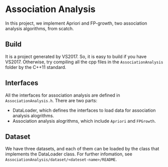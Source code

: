 # Association Analysis
In this project, we implement Apriori and FP-growth,
two association analysis algorithms, from scatch.

## Build
It is a project generated by VS2017. So, it is easy to build if you have VS2017.
Otherwise, try compiling all the cpp files in the `AssociationAnalysis` folder
by the C++11 standard.

## Interfaces
All the interfaces for association analysis are defined in `AssociationAnalysis.h`.
There are two parts:
- DataLoader, which defines the interfaces to load data for association analysis alogrithms.
- Association analysis alogrithms, which include `Apriori` and `FPGrowth`.

## Dataset
We have three datasets, and each of them can be loaded
by the class that implements the DataLoader class.
For further infomation, see `AssociationAnalysis/dataset/<dateset-name>/README`.
